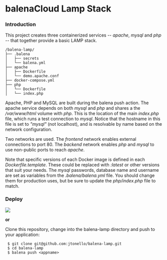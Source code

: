 balenaCloud Lamp Stack
===================================

### Introduction
This project creates three containerized services -- _apache_, _mysql_ and _php_ -- that together provide a basic LAMP stack.

```
/balena-lamp/
├── .balena
│   ├── secrets
│   └── balena.yml
├── apache
│   ├── Dockerfile
│   └── demo.apache.conf
├── docker-compose.yml
├── php
│   └── Dockerfile
│   └── index.php
```

Apache, PHP and MySQL are built during the balena push action. The apache service depends on both _mysql_ and _php_ and shares a the _/var/www/html_ volume with _php_. This is the location of the main _index.php_ file, which runs a test connection to _mysql_. Notice that the hostname in this file is set to _"mysql"_ (not localhost), and is resolvable by name based on the network configuration.

Two networks are used. The _frontend_ network enables external connections to port 80. The _backend_ network enables _php_ and _mysql_ to use non-public ports to reach _apache_.

Note that specific versions of each Docker image is defined in each _Dockerfile.template_. These could be replaced with _:latest_ or other versions that suit your needs. The _mysql_ passwords, database name and username are set as variables from the _.balena/balena.yml_ file. You should change them for production uses, but be sure to update the _php/index.php_ file to match. 

### Deploy

[![](https://balena.io/deploy.png)](https://dashboard.balena-cloud.com/deploy)

__or__

Clone this repository, change into the balena-lamp directory and push to your application:

```
 $ git clone git@github.com:jtonello/balena-lamp.git
 $ cd balena-lamp
 $ balena push <appname>
```

